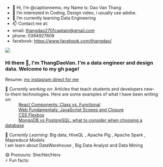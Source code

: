 - 👋 Hi, I’m @captionnemo, my Name is: Dao Van Thang
- 👀 I’m interested in Coding, Design video, i usually use adobe.
- 🌱 I’m currently learning Data Engineering
- 📫 Contact me at: 
-  email: thangdao2701captain@gmail.com
-  phone: 0394927609
-  facebook: https://www.facebook.com/thangdao/

<!---
captionnemo/captionnemo is a ✨ special ✨ repository because its `README.md` (this file) appears on your GitHub profile.
You can click the Preview link to take a look at your changes.
--->
<img src="Untitled-1.png"/>
 
### Hi there 👋, I'm ThangDaoVan. I'm a data engineer and design data. Welcome to my gh page! <br>
 
Resume:  [my instagram direct for me](https://www.instagram.com/thawngs.dao/) 
 
🔭 *Currently working on*:  Articles that teach students and developers new-to-them technologies. Here are some examples of what I have been writing on: <br>
&nbsp;&nbsp;&nbsp;&nbsp;&nbsp;&nbsp;&nbsp;&nbsp;&nbsp;&nbsp; [React Components: Class vs. Functional](https://careerkarma.com/blog/react-components/)<br>
&nbsp;&nbsp;&nbsp;&nbsp;&nbsp;&nbsp;&nbsp;&nbsp;&nbsp;&nbsp; [Web Fundamentals: JavaScript Scopes and Closure](https://careerkarma.com/blog/javascript-closure/)<br>
&nbsp;&nbsp;&nbsp;&nbsp;&nbsp;&nbsp;&nbsp;&nbsp;&nbsp;&nbsp; [CSS Flexbox](https://careerkarma.com/blog/css-flexbox/)<br>
&nbsp;&nbsp;&nbsp;&nbsp;&nbsp;&nbsp;&nbsp;&nbsp;&nbsp;&nbsp; [MongoDB vs PostgreSQL: what to consider when choosing a database](https://www.educative.io/blog/mongodb-versus-postgresql-databases)<br>
 
🌱 *Currently Learning*: Big data, HiveQL , Apache Pig , Apache Spark , Mapreduce Models<br>
I am learn about DataWarehouse , Big Data Analyst and Data Mining <br>
 
😄 Pronouns: She/Her/Hers <br>
⚡ Fun facts:<br>

 
<!--
**ckopecky/ckopecky** is a ✨ _special_ ✨ repository because its `README.md` (this file) appears on your GitHub profile.
 
